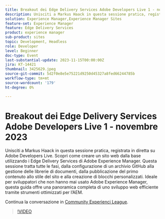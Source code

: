 ```yaml
---
title: Breakout dei Edge Delivery Services Adobe Developers Live 1 - novembre 2023
description: Unisciti a Markus Haack in questa sessione pratica, registrata in diretta su Adobe Developers Live. Scopri come creare un sito web dalla base utilizzando i Edge Delivery Services di Adobe Experience Manager. Questa sessione tratta tutte le fasi, dalla configurazione di un archivio GitHub alla gestione delle librerie di documenti, dalla pubblicazione del primo contenuto allo stile del sito e alla creazione di blocchi personalizzati. Ideale per sviluppatori che non hanno mai usato Adobe Experience Manager, questa guida offre una panoramica completa di uno sviluppo web efficiente tramite strumenti ottimizzati per l’AEM.
solution: Experience Manager,Experience Manager Sites
feature-set: Experience Manager
feature: Edge Delivery Services
product: experience manager
sub-product: sites
topic: Development, Headless
role: Developer
level: Beginner
doc-type: Event
last-substantial-update: 2023-11-15T00:00:00Z
jira: KT-14421
thumbnail: 3425629.jpeg
source-git-commit: 5d2f0e8e5e75221d9250d45327a8fed66244785b
workflow-type: tm+mt
source-wordcount: '179'
ht-degree: 0%

---
```



# Breakout dei Edge Delivery Services Adobe Developers Live 1 - novembre 2023

Unisciti a Markus Haack in questa sessione pratica, registrata in diretta su Adobe Developers Live. Scopri come creare un sito web dalla base utilizzando i Edge Delivery Services di Adobe Experience Manager. Questa sessione tratta tutte le fasi, dalla configurazione di un archivio GitHub alla gestione delle librerie di documenti, dalla pubblicazione del primo contenuto allo stile del sito e alla creazione di blocchi personalizzati. Ideale per sviluppatori che non hanno mai usato Adobe Experience Manager, questa guida offre una panoramica completa di uno sviluppo web efficiente tramite strumenti ottimizzati per l’AEM.

Continua la conversazione in [Community Experienci League](https://adobe.ly/3Q82EUF).

>[!VIDEO](https://video.tv.adobe.com/v/3425629/?learn=on)

